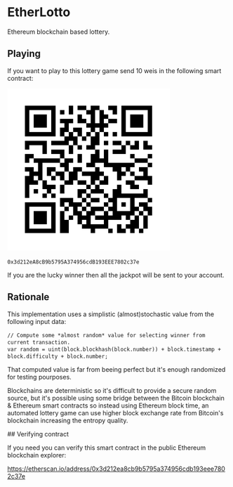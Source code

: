 # EtherLotto
Ethereum blockchain based lottery.

## Playing

If you want to play to this lottery game send 10 weis in the following smart contract:

![Smart contract QR code](etherlotto-qr.jpg)

```
0x3d212eA8cB9b5795A374956cdB193EEE7802c37e
```

If you are the lucky winner then all the jackpot will be sent to your account.

## Rationale

This implementation uses a simplistic (almost)stochastic value from the following input data:

```
// Compute some *almost random* value for selecting winner from current transaction.
var random = uint(block.blockhash(block.number)) + block.timestamp + block.difficulty + block.number;
```

That computed value is far from beeing perfect but it's enough randomized for testing pourposes.

Blockchains are deterministic so it's difficult to provide a secure random source, but it's possible using some bridge between the Bitcoin blockchain & Ethereum smart contracts so instead using Ethereum block time, an automated lottery game can use higher block exchange rate from Bitcoin's blockchain increasing the entropy quality.

## Verifying contract

If you need you can verify this smart contract in the public Ethereum blockchain explorer:

https://etherscan.io/address/0x3d212ea8cb9b5795a374956cdb193eee7802c37e
